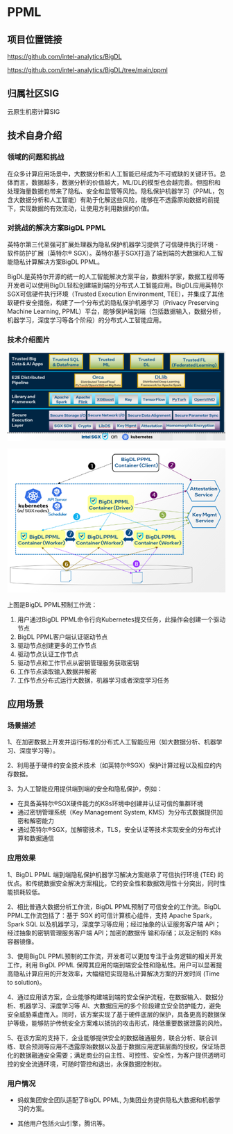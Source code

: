 # PPML

## 项目位置链接

https://github.com/intel-analytics/BigDL

https://github.com/intel-analytics/BigDL/tree/main/ppml

## 归属社区SIG

云原生机密计算SIG

## 技术自身介绍

### 领域的问题和挑战

在众多计算应用场景中，大数据分析和人工智能已经成为不可或缺的关键环节。总体而言，数据越多，数据分析的价值越大，ML/DL的模型也会越完善。但囤积和处理海量数据也带来了隐私、安全和监管等风险。隐私保护机器学习（PPML，包含大数据分析和人工智能）有助于化解这些风险，能够在不透露原始数据的前提下，实现数据的有效流动，让使用方利用数据的价值。

### 对挑战的解决方案BigDL PPML

英特尔第三代至强可扩展处理器为隐私保护机器学习提供了可信硬件执行环境 - 软件防护扩展（英特尔® SGX）。英特尔基于SGX打造了端到端的大数据和人工智能隐私计算解决方案BigDL PPML。

BigDL是英特尔开源的统一的人工智能解决方案平台，数据科学家，数据工程师等开发者可以使用BigDL轻松创建端到端的分布式人工智能应用。BigDL应用英特尔SGX可信硬件执行环境（Trusted Execution Environment, TEE），并集成了其他软硬件安全措施，构建了一个分布式的隐私保护机器学习（Privacy Preserving Machine Learning, PPML）平台，能够保护端到端（包括数据输入，数据分析，机器学习，深度学习等各个阶段）的分布式人工智能应用。

### 技术介绍图片

![image.png](materials/imgs/ppml_architecture.png)

![image.png](materials/imgs/ppml_workflow.png)

上图是BigDL PPML预制工作流：
1.	用户通过BigDL PPML命令行向Kubernetes提交任务，此操作会创建一个驱动节点
2.	BigDL PPML客户端认证驱动节点
3.	驱动节点创建更多的工作节点
4.	驱动节点认证工作节点
5.	驱动节点和工作节点从密钥管理服务获取密钥
6.	工作节点读取输入数据并解密
7.	工作节点分布式运行大数据，机器学习或者深度学习任务

## 应用场景

### 场景描述

1、在加密数据上开发并运行标准的分布式人工智能应用（如大数据分析、机器学习、深度学习等）。

2、利用基于硬件的安全技术技术（如英特尔®SGX）保护计算过程以及相应的内存数据。

3、为人工智能应用提供端到端的安全和隐私保护，例如：

- 在具备英特尔®SGX硬件能力的K8s环境中创建并认证可信的集群环境
- 通过密钥管理系统（Key Management System, KMS）为分布式数据提供加密和解密能力
- 通过英特尔®SGX，加解密技术，TLS，安全认证等技术实现安全的分布式计算和数据通信

### 应用效果

1、BigDL PPML 端到端隐私保护机器学习解决方案继承了可信执行环境 (TEE) 的优点。和传统数据安全解决方案相比，它的安全性和数据效用性十分突出，同时性能损耗较低。

2、相比普通大数据分析工作流，BigDL PPML预制了可信安全的工作流。BigDL PPML工作流包括了：基于 SGX 的可信计算核心组件，支持 Apache Spark， Spark SQL 以及机器学习，深度学习等应用；经过抽象的认证服务客户端 API；经过抽象的密钥管理服务客户端 API；加密的数据传 输和存储；以及定制的 K8s 容器镜像。

3、使用BigDL PPML预制的工作流，开发者可以更加专注于业务逻辑的相关开发工作，利用 BigDL PPML 保障其应用的端到端安全性和隐私性。用户可以显著提高隐私计算应用的开发效率，大幅缩短实现隐私计算解决方案的开发时间 (Time to solution)。

4、通过应用该方案，企业能够构建端到端的安全保护流程，在数据输入、数据分析、机器学习、深度学习等 AI、大数据应用的多个阶段建立安全防护能力，避免安全威胁乘虚而入。同时，该方案实现了基于硬件底层的保护，具备更高的数据保护等级，能够防护传统安全方案难以抵抗的攻击形式，降低重要数据泄露的风险。

5、在该方案的支持下，企业能够提供安全的数据融通服务，联合分析、联合训练、联合预测等应用不透露原始数据以及基于数据应用逻辑层面的授权，保证场景化的数据融通安全需要；满足商业的自主性、可控性、安全性，为客户提供透明可控的安全流通环境，可随时管控和退出，永保数据控制权。

### 用户情况

- 蚂蚁集团安全团队适配了BigDL PPML, 为集团业务提供隐私大数据和机器学习的方案。

- 其他用户包括火山引擎，腾讯等。
